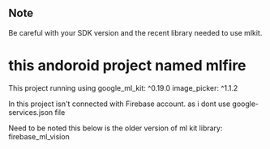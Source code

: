 ## Note
Be careful with your SDK version and the recent library needed to use mlkit.

# this andoroid project named mlfire

This project running using 
   google_ml_kit: ^0.19.0
   image_picker: ^1.1.2

In this project isn't connected with Firebase account. 
as i dont use google-services.json file

Need to be noted this below is the older version of ml kit library:
   firebase_ml_vision

